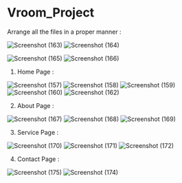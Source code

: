 # Vroom_Project
Arrange all the files in a proper manner : 

![Screenshot (163)](https://github.com/Hemin33/Vroom_Project/assets/169338082/1616e921-a968-4158-8cdb-9bbe00454298)  ![Screenshot (164)](https://github.com/Hemin33/Vroom_Project/assets/169338082/712e2b30-7e50-4859-81d9-b65e3d58a5ec)


![Screenshot (165)](https://github.com/Hemin33/Vroom_Project/assets/169338082/496a6b3c-819c-4597-9739-7fa4cf6f393f)  ![Screenshot (166)](https://github.com/Hemin33/Vroom_Project/assets/169338082/bf2c56fb-09fd-48e7-a1fd-1837320a02ec)
  

1) Home Page :
   
![Screenshot (157)](https://github.com/Hemin33/Vroom_Project/assets/169338082/72481d4c-596a-4b67-9ebb-ff7fe1a8601e)
![Screenshot (158)](https://github.com/Hemin33/Vroom_Project/assets/169338082/c28d64f0-71df-4a7b-b0f8-e449f33c5f9e)
![Screenshot (159)](https://github.com/Hemin33/Vroom_Project/assets/169338082/9d3ce563-5d40-4b15-b363-9949499f889b)
![Screenshot (160)](https://github.com/Hemin33/Vroom_Project/assets/169338082/700bd3bc-d98c-4183-bfcd-e75b835d410a)
![Screenshot (162)](https://github.com/Hemin33/Vroom_Project/assets/169338082/500817be-c6e3-4b17-ad41-42c1a43cec33)


2) About Page :
     
![Screenshot (167)](https://github.com/Hemin33/Vroom_Project/assets/169338082/dc4d36c1-c711-4390-8325-ae96fcdf6ea8)
![Screenshot (168)](https://github.com/Hemin33/Vroom_Project/assets/169338082/8c9a6904-517b-420a-a628-f44fc098f118)
![Screenshot (169)](https://github.com/Hemin33/Vroom_Project/assets/169338082/ae405785-6ce1-4b5d-b8db-1b569b280a21)


3) Service Page :
   
![Screenshot (170)](https://github.com/Hemin33/Vroom_Project/assets/169338082/9e7f5c94-5518-4bc2-b189-52310ebf4215)
![Screenshot (171)](https://github.com/Hemin33/Vroom_Project/assets/169338082/390a7ef7-7de8-41ee-b07c-e8092a17f0e2)
![Screenshot (172)](https://github.com/Hemin33/Vroom_Project/assets/169338082/9aa8ea7d-697a-4924-bc7c-d928c67cb569)


4) Contact Page :

![Screenshot (175)](https://github.com/Hemin33/Vroom_Project/assets/169338082/a51298cf-7479-48c7-ae12-fc385d1140a0)
![Screenshot (174)](https://github.com/Hemin33/Vroom_Project/assets/169338082/574279b1-ba1a-4e3a-b0d6-9a21c693d320)
